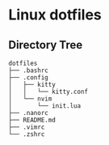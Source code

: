 # Linux dotfiles


## Directory Tree
```
dotfiles
├── .bashrc
├── .config
│   ├── kitty
│   │   └── kitty.conf
│   └── nvim
│       └── init.lua
├── .nanorc
├── README.md
├── .vimrc
└── .zshrc
```
